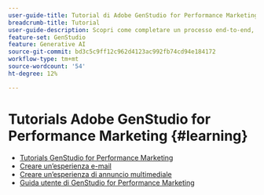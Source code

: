 ```yaml
---
user-guide-title: Tutorial di Adobe GenStudio for Performance Marketing
breadcrumb-title: Tutorial
user-guide-description: Scopri come completare un processo end-to-end, ad esempio la creazione di un’esperienza e-mail, seguendo le esercitazioni di GenStudio for Performance Marketing.
feature-set: GenStudio
feature: Generative AI
source-git-commit: bd3c5c9ff12c962d4123ac992fb74cd94e184172
workflow-type: tm+mt
source-wordcount: '54'
ht-degree: 12%

---
```



# Tutorials Adobe GenStudio for Performance Marketing {#learning}

+ [Tutorials GenStudio for Performance Marketing](tutorials.md)
+ [Creare un’esperienza e-mail](create-email-experience.md)
+ [Creare un’esperienza di annuncio multimediale](create-meta-ad.md)
+ [Guida utente di GenStudio for Performance Marketing](https://experienceleague.adobe.com/docs/genstudio/user-guide/home.html?lang=it)
